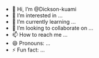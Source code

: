 - 👋 Hi, I’m @Dickson-kuami
- 👀 I’m interested in ...
- 🌱 I’m currently learning ...
- 💞️ I’m looking to collaborate on ...
- 📫 How to reach me ...
- 😄 Pronouns: ...
- ⚡ Fun fact: ...

<!---
Dickson-kuami/Dickson-kuami is a ✨ special ✨ repository because its `README.md` (this file) appears on your GitHub profile.
You can click the Preview link to take a look at your changes.
--->

